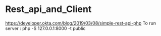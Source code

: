 # Rest_api_and_Client


https://developer.okta.com/blog/2019/03/08/simple-rest-api-php
To run server :  php -S 127.0.0.1:8000 -t public
